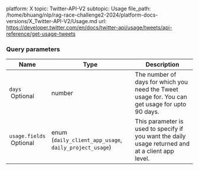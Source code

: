 platform: X
topic: Twitter-API-V2
subtopic: Usage
file_path: /home/bhuang/nlp/rag-race-challenge2-2024/platform-docs-versions/X_Twitter-API-V2/Usage.md
url: https://developer.twitter.com/en/docs/twitter-api/usage/tweets/api-reference/get-usage-tweets

### Query parameters

| Name | Type | Description |
| --- | --- | --- |
| `days`  <br> Optional | number | The number of days for which you need the Tweet usage for. You can get usage for upto 90 days. |
| `usage.fields`  <br> Optional | enum (`daily_client_app_usage`, `daily_project_usage`) | This parameter is used to specify if you want the daily usage returned and at a client app level. |